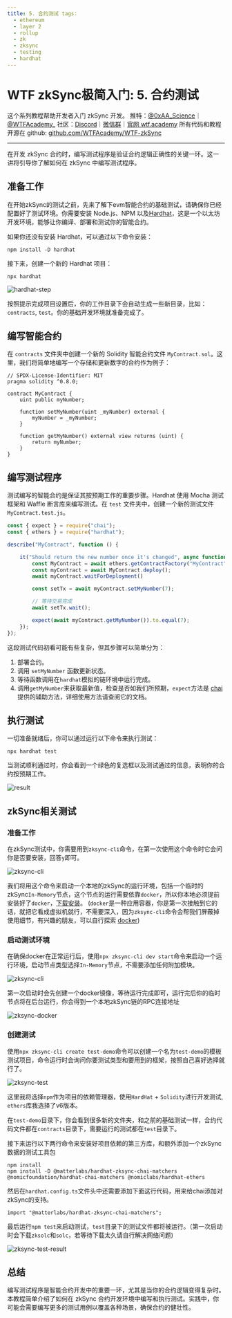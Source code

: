 ```yaml
---
title: 5. 合约测试 tags:
  - ethereum
  - layer 2
  - rollup
  - zk
  - zksync
  - testing
  - hardhat
---
```

# WTF zkSync极简入门: 5. 合约测试

这个系列教程帮助开发者入门 zkSync 开发。
推特：[@0xAA_Science](https://twitter.com/0xAA_Science)｜[@WTFAcademy_](https://twitter.com/WTFAcademy_) 社区：[Discord](https://discord.gg/5akcruXrsk)｜[微信群](https://docs.google.com/forms/d/e/1FAIpQLSe4KGT8Sh6sJ7hedQRuIYirOoZK_85miz3dw7vA1-YjodgJ-A/viewform?usp=sf_link)｜[官网 wtf.academy](https://wtf.academy) 所有代码和教程开源在 github: [github.com/WTFAcademy/WTF-zkSync](https://github.com/WTFAcademy/WTF-zkSync)

---
在开发 zkSync 合约时，编写测试程序是验证合约逻辑正确性的关键一环。这一讲将引导你了解如何在 zkSync 中编写测试程序。

## 准备工作

在开始zkSync的测试之前，先来了解下evm智能合约的基础测试，请确保你已经配置好了测试环境。你需要安装 Node.js、NPM 以及[Hardhat](https://hardhat.org/hardhat-runner/docs/getting-started)，这是一个以太坊开发环境，能够让你编译、部署和测试你的智能合约。

如果你还没有安装 Hardhat，可以通过以下命令安装：

```shell
npm install -D hardhat
```

接下来，创建一个新的 Hardhat 项目：

```shell
npx hardhat
```
![hardhat-step](./1.png)

按照提示完成项目设置后，你的工作目录下会自动生成一些新目录，比如：`contracts`, `test`。你的基础开发环境就准备完成了。

## 编写智能合约

在 `contracts` 文件夹中创建一个新的 Solidity 智能合约文件 `MyContract.sol`。这里，我们将简单地编写一个存储和更新数字的合约作为例子：

```solidity
// SPDX-License-Identifier: MIT
pragma solidity ^0.8.0;

contract MyContract {
    uint public myNumber;

    function setMyNumber(uint _myNumber) external {
        myNumber = _myNumber;
    }

    function getMyNumber() external view returns (uint) {
        return myNumber;
    }
}
```

## 编写测试程序

测试编写的智能合约是保证其按预期工作的重要步骤。Hardhat 使用 Mocha 测试框架和 Waffle 断言库来编写测试。在 `test` 文件夹中，创建一个新的测试文件 `MyContract.test.js`。

```javascript
const { expect } = require("chai");
const { ethers } = require("hardhat");

describe("MyContract", function () {

    it("Should return the new number once it's changed", async function () {
        const MyContract = await ethers.getContractFactory("MyContract");
        const myContract = await MyContract.deploy();
        await myContract.waitForDeployment()

        const setTx = await myContract.setMyNumber(7);

        // 等待交易完成
        await setTx.wait();

        expect(await myContract.getMyNumber()).to.equal(7);
    });
});
```

这段测试代码初看可能有些复杂，但其步骤可以简单分为：
1. 部署合约。
2. 调用 `setMyNumber` 函数更新状态。
3. 等待函数调用在`hardhat`模拟的链环境中运行完成。
4. 调用`getMyNumber`来获取最新值，检查是否如我们所预期，`expect`方法是 [chai](https://www.chaijs.com/api/) 提供的辅助方法，详细使用方法请查阅它的文档。

## 执行测试

一切准备就绪后，你可以通过运行以下命令来执行测试：

```shell
npx hardhat test
```

当测试顺利通过时，你会看到一个绿色的复选框以及测试通过的信息，表明你的合约按预期工作。

![result](./2.png)


## zkSync相关测试

### 准备工作

在zkSync测试中，你需要用到`zksync-cli`命令，在第一次使用这个命令时它会问你是否要安装，回答`y`即可。

![zksync-cli](./3.png)

我们将用这个命令来启动一个本地的zkSync的运行环境，包括一个临时的zkSync`In-Memory`节点，这个节点的运行需要依靠`docker`，所以你本地必须提前安装好了`docker`，[下载安装](https://www.docker.com/products/docker-desktop/)。 (`docker`是一种应用容器，你是第一次接触到它的话，就把它看成虚拟机就行，不需要深入，因为`zksync-cli`命令会帮我们屏蔽掉使用细节，有兴趣的朋友，可以自行探索 [docker](https://www.docker.com))


### 启动测试环境

在确保docker在正常运行后，使用`npx zksync-cli dev start`命令来启动一个运行环境，启动节点类型选择`In-Memory`节点，不需要添加任何附加模块。

![zksync-cli](./4.png)

第一次启动时会先创建一个docker镜像，等待运行完成即可，运行完后你的临时节点将在后台运行，你会得到一个本地zkSync链的RPC连接地址

![zksync-docker](./5.png)

### 创建测试

使用`npx zksync-cli create test-demo`命令可以创建一个名为`test-demo`的模板测试项目，命令运行时会询问你要测试类型和要用到的框架，按照自己喜好选择就行了。

![zksync-test](./6.png)

这里我将选择`npm`作为项目的依赖管理器，使用`HardHat` + `Solidity`进行开发测试, `ethers`库我选择了v6版本。

在`test-demo`目录下，你会看到很多新的文件夹，和之前的基础测试一样，合约代码文件都在`contracts`目录下，需要运行的测试都在`test`目录下。

接下来运行以下两行命令来安装好项目依赖的第三方库，和额外添加一个zkSync数据的测试工具包

```
npm install
npm install -D @matterlabs/hardhat-zksync-chai-matchers @nomicfoundation/hardhat-chai-matchers @nomiclabs/hardhat-ethers
```

然后在`hardhat.config.ts`文件头中还需要添加下面这行代码，用来给chai添加对zkSync的支持。

```
import "@matterlabs/hardhat-zksync-chai-matchers";
```

最后运行`npm test`来启动测试，`test`目录下的测试文件都将被运行。（第一次启动时会下载`zksolc`和`solc`，若等待下载太久请自行解决网络问题)

![zksync-test-result](./7.png)


## 总结

编写测试程序是智能合约开发中的重要一环，尤其是当你的合约逻辑变得复杂时。本教程简单介绍了如何在 zkSync 合约开发环境中编写和执行测试。实践中，你可能会需要编写更多的测试用例以覆盖各种场景，确保合约的健壮性。
